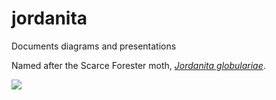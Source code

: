 # jordanita
Documents diagrams and presentations

Named after the Scarce Forester moth, _[Jordanita globulariae](https://ukmoths.org.uk/species/jordanita-globulariae/)_.

<a title="Jordanita Globulariae © fnsolly@tiscali.co.uk" href="https://ukmoths.org.uk/species/jordanita-globulariae/">
    <img src="https://ukmoths.org.uk/site/assets/files/12214/0165j_globulariaefs.450x0.jpg"/>
</a>


